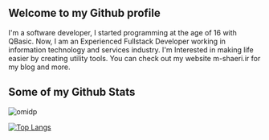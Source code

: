 ## Welcome to my Github profile

I'm a software developer, I started programming at the age of 16 with QBasic. Now, I am an Experienced Fullstack Developer working in information technology and services industry. I'm Interested in making life easier by creating utility tools. You can check out my website m-shaeri.ir for my blog and more.


## Some of my Github Stats
<p align=left> <img src=https://komarev.com/ghpvc/?username=birddevelper alt=omidp /> </p>

[![Top Langs](https://github-readme-stats.vercel.app/api/top-langs/?username=birddevelper&layout=compact)](https://github.com/omidp/github-readme-stats)
